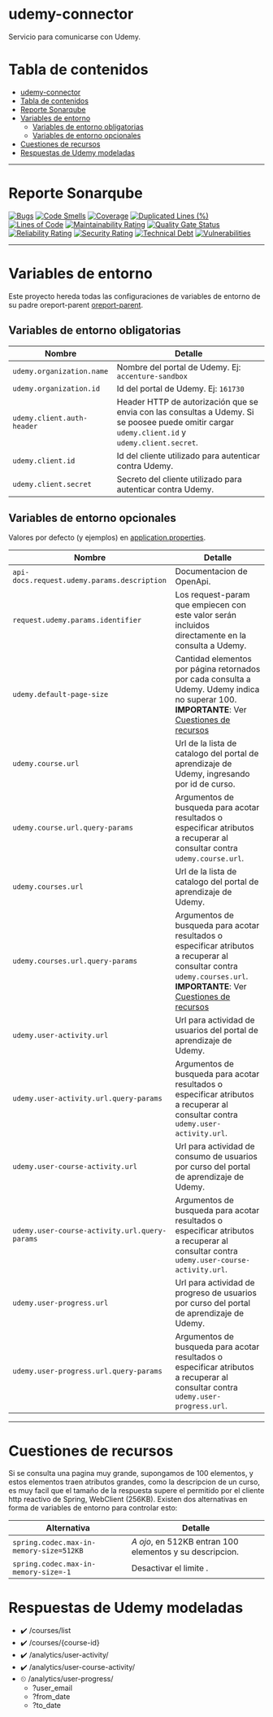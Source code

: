 # udemy-connector

Servicio para comunicarse con Udemy.

# Tabla de contenidos
- [udemy-connector](#udemy-connector)
- [Tabla de contenidos](#tabla-de-contenidos)
- [Reporte Sonarqube](#reporte-sonarqube)
- [Variables de entorno](#variables-de-entorno)
  - [Variables de entorno obligatorias](#variables-de-entorno-obligatorias)
  - [Variables de entorno opcionales](#variables-de-entorno-opcionales)
- [Cuestiones de recursos](#cuestiones-de-recursos)
- [Respuestas de Udemy modeladas](#respuestas-de-udemy-modeladas)

---

# Reporte Sonarqube

[![Bugs](http://go.tempestad-online.com:19000/api/project_badges/measure?project=udemy-connector&metric=bugs)](http://go.tempestad-online.com:19000/dashboard?id=udemy-connector) [![Code Smells](http://go.tempestad-online.com:19000/api/project_badges/measure?project=udemy-connector&metric=code_smells)](http://go.tempestad-online.com:19000/dashboard?id=udemy-connector) [![Coverage](http://go.tempestad-online.com:19000/api/project_badges/measure?project=udemy-connector&metric=coverage)](http://go.tempestad-online.com:19000/dashboard?id=udemy-connector) [![Duplicated Lines (%)](http://go.tempestad-online.com:19000/api/project_badges/measure?project=udemy-connector&metric=duplicated_lines_density)](http://go.tempestad-online.com:19000/dashboard?id=udemy-connector) [![Lines of Code](http://go.tempestad-online.com:19000/api/project_badges/measure?project=udemy-connector&metric=ncloc)](http://go.tempestad-online.com:19000/dashboard?id=udemy-connector) [![Maintainability Rating](http://go.tempestad-online.com:19000/api/project_badges/measure?project=udemy-connector&metric=sqale_rating)](http://go.tempestad-online.com:19000/dashboard?id=udemy-connector) [![Quality Gate Status](http://go.tempestad-online.com:19000/api/project_badges/measure?project=udemy-connector&metric=alert_status)](http://go.tempestad-online.com:19000/dashboard?id=udemy-connector) [![Reliability Rating](http://go.tempestad-online.com:19000/api/project_badges/measure?project=udemy-connector&metric=reliability_rating)](http://go.tempestad-online.com:19000/dashboard?id=udemy-connector) [![Security Rating](http://go.tempestad-online.com:19000/api/project_badges/measure?project=udemy-connector&metric=security_rating)](http://go.tempestad-online.com:19000/dashboard?id=udemy-connector) [![Technical Debt](http://go.tempestad-online.com:19000/api/project_badges/measure?project=udemy-connector&metric=sqale_index)](http://go.tempestad-online.com:19000/dashboard?id=udemy-connector) [![Vulnerabilities](http://go.tempestad-online.com:19000/api/project_badges/measure?project=udemy-connector&metric=vulnerabilities)](http://go.tempestad-online.com:19000/dashboard?id=udemy-connector)

---

# Variables de entorno

Este proyecto hereda todas las configuraciones de variables de entorno de su padre oreport-parent [oreport-parent](../oreport-parent).

## Variables de entorno obligatorias

| Nombre | Detalle |
| - | - |
| `udemy.organization.name` | Nombre del portal de Udemy. Ej: `accenture-sandbox` |
| `udemy.organization.id` | Id del portal de Udemy. Ej: `161730` |
| `udemy.client.auth-header` | Header HTTP de autorización que se envia con las consultas a Udemy. Si se poosee puede omitir cargar `udemy.client.id` y `udemy.client.secret`. |
| `udemy.client.id` | Id del cliente utilizado para autenticar contra Udemy. |
| `udemy.client.secret` | Secreto del cliente utilizado para autenticar contra Udemy. |

## Variables de entorno opcionales

Valores por defecto (y ejemplos) en [application.properties](src/main/resources/application.properties).

| Nombre | Detalle |
| - | - |
| `api-docs.request.udemy.params.description` | Documentacion de OpenApi. |
| `request.udemy.params.identifier` | Los request-param que empiecen con este valor serán incluidos directamente en la consulta a Udemy. |
| `udemy.default-page-size` | Cantidad elementos por página retornados por cada consulta a Udemy. Udemy indica no superar 100. <br /> **IMPORTANTE**: Ver [Cuestiones de recursos](#cuestiones-de-recursos) |
| `udemy.course.url` | Url de la lista de catalogo del portal de aprendizaje de Udemy, ingresando por id de curso. |
| `udemy.course.url.query-params` | Argumentos de busqueda para acotar resultados o especificar atributos a recuperar al consultar contra `udemy.course.url`. |
| `udemy.courses.url` | Url de la lista de catalogo del portal de aprendizaje de Udemy. |
| `udemy.courses.url.query-params` | Argumentos de busqueda para acotar resultados o especificar atributos a recuperar al consultar contra `udemy.courses.url`. <br /> **IMPORTANTE**: Ver [Cuestiones de recursos](#cuestiones-de-recursos) |
| `udemy.user-activity.url` | Url para actividad de usuarios del portal de aprendizaje de Udemy. |
| `udemy.user-activity.url.query-params` | Argumentos de busqueda para acotar resultados o especificar atributos a recuperar al consultar contra `udemy.user-activity.url`. |
| `udemy.user-course-activity.url` | Url para actividad de consumo de usuarios por curso del portal de aprendizaje de Udemy. |
| `udemy.user-course-activity.url.query-params` | Argumentos de busqueda para acotar resultados o especificar atributos a recuperar al consultar contra `udemy.user-course-activity.url`. |
| `udemy.user-progress.url` | Url para actividad de progreso de usuarios por curso del portal de aprendizaje de Udemy. |
| `udemy.user-progress.url.query-params` | Argumentos de busqueda para acotar resultados o especificar atributos a recuperar al consultar contra `udemy.user-progress.url`. |

---

# Cuestiones de recursos

Si se consulta una pagina muy grande, supongamos de 100 elementos, y estos elementos traen atributos grandes, como la descripcion de un curso, es muy facil que el tamaño de la respuesta supere el permitido por el cliente http reactivo de Spring, WebClient (256KB). Existen dos alternativas en forma de variables de entorno para controlar esto:

| Alternativa | Detalle |
| - | - |
| `spring.codec.max-in-memory-size=512KB` | *A ojo*, en 512KB entran 100 elementos y su descripcion. |
| `spring.codec.max-in-memory-size=-1` | Desactivar el limite . |

# Respuestas de Udemy modeladas

- ✔️ /courses/list
- ✔️ /courses/{course-id}
- ✔️ /analytics/user-activity/
- ✔️ /analytics/user-course-activity/
- ⏲ /analytics/user-progress/
  - ?user_email
  - ?from_date
  - ?to_date